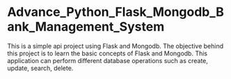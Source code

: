 # Advance_Python_Flask_Mongodb_Bank_Management_System
 This is a simple api project using Flask and Mongodb. The objective behind this project is to learn the basic concepts of Flask and Mongodb. This application can perform different database operations such as create, update, search, delete.
